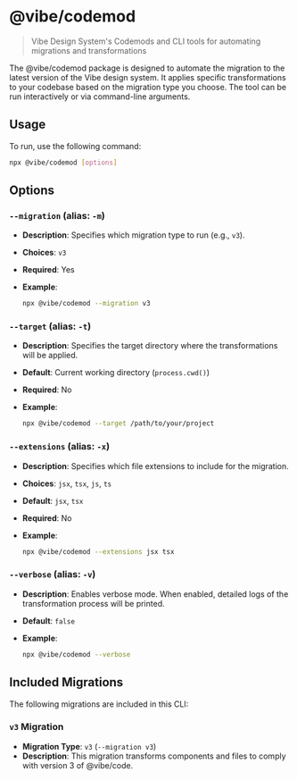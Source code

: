 # @vibe/codemod

> Vibe Design System's Codemods and CLI tools for automating migrations and transformations

The @vibe/codemod package is designed to automate the migration to the latest version of the Vibe design system. It applies specific transformations to your codebase based on the migration type you choose. The tool can be run interactively or via command-line arguments.

## Usage

To run, use the following command:

```bash
npx @vibe/codemod [options]
```

## Options

### `--migration` (alias: `-m`)

- **Description**: Specifies which migration type to run (e.g., `v3`).
- **Choices**: `v3`
- **Required**: Yes
- **Example**:

  ```bash
  npx @vibe/codemod --migration v3
  ```

### `--target` (alias: `-t`)

- **Description**: Specifies the target directory where the transformations will be applied.
- **Default**: Current working directory (`process.cwd()`)
- **Required**: No
- **Example**:

  ```bash
  npx @vibe/codemod --target /path/to/your/project
  ```

### `--extensions` (alias: `-x`)

- **Description**: Specifies which file extensions to include for the migration.
- **Choices**: `jsx`, `tsx`, `js`, `ts`
- **Default**: `jsx`, `tsx`
- **Required**: No
- **Example**:

  ```bash
  npx @vibe/codemod --extensions jsx tsx
  ```

### `--verbose` (alias: `-v`)

- **Description**: Enables verbose mode. When enabled, detailed logs of the transformation process will be printed.
- **Default**: `false`
- **Example**:

  ```bash
  npx @vibe/codemod --verbose
  ```

## Included Migrations

The following migrations are included in this CLI:

### `v3` Migration

- **Migration Type**: `v3` (`--migration v3`)
- **Description**: This migration transforms components and files to comply with version 3 of @vibe/code.

